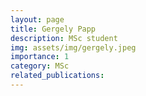 ```yaml
---
layout: page
title: Gergely Papp 
description: MSc student
img: assets/img/gergely.jpeg
importance: 1
category: MSc
related_publications: 
---
```


